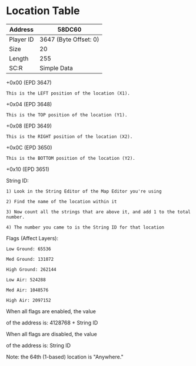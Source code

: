 
#  Location Table
Address   | 58DC60
----------|-------------
Player ID | 3647 (Byte Offset: 0)
Size 	  | 20
Length 	  | 255
SC:R      | Simple Data

+0x00 (EPD 3647)

	This is the LEFT position of the location (X1).

+0x04 (EPD 3648)

	This is the TOP position of the location (Y1).

+0x08 (EPD 3649)

	This is the RIGHT position of the location (X2).

+0x0C (EPD 3650)

	This is the BOTTOM position of the location (Y2).

+0x10 (EPD 3651)

String ID: 
	1) Look in the String Editor of the Map Editor you're using
	2) Find the name of the location within it
	3) Now count all the strings that are above it, and add 1 to the total number.
	4) The number you came to is the String ID for that location

Flags (Affect Layers):
	Low Ground: 65536
	Med Ground: 131072
	High Ground: 262144
	Low Air: 524288
	Med Air: 1048576
	High Air: 2097152

When all flags are enabled, the value
of the address is: 4128768 + String ID

When all flags are disabled, the value
of the address is: String ID

Note: the 64th (1-based) location is "Anywhere."
